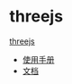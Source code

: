 # threejs

[threejs](https://threejs.org/ 'threejs')

- [使用手册](/threejs/manual '使用手册')
- [文档](/threejs/documents '文档')
